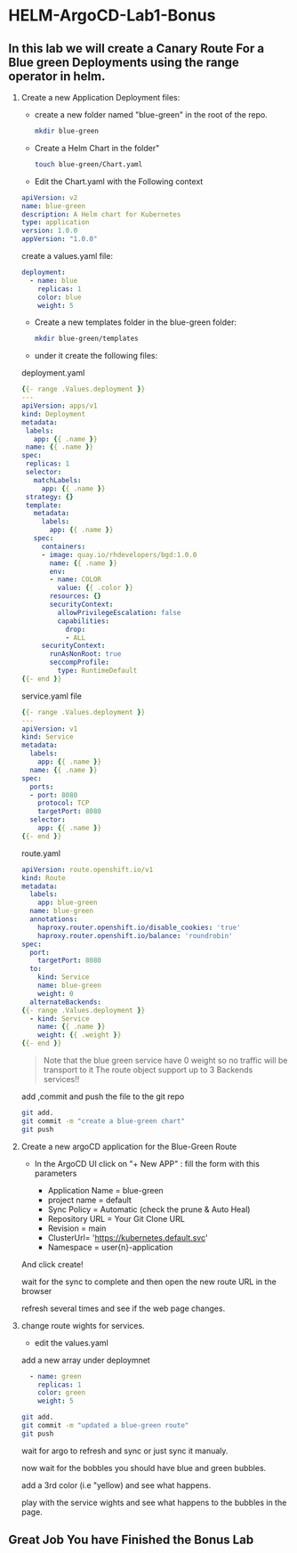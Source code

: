 # HELM-ArgoCD-Lab1-Bonus

## In this lab we will create a Canary Route For a Blue green Deployments using the range operator in helm.

1. Create a new Application Deployment files:

   - create a new folder named  "blue-green" in the root of the repo.

     ```Bash
     mkdir blue-green
     ```

   - Create a Helm Chart in the folder"

     ```Bash
     touch blue-green/Chart.yaml
     ```

   - Edit the Chart.yaml with the Following context

   ```YAML
   apiVersion: v2
   name: blue-green
   description: A Helm chart for Kubernetes
   type: application
   version: 1.0.0
   appVersion: "1.0.0"
   ```

   create a values.yaml file:

   ```YAML
   deployment:
     - name: blue
       replicas: 1
       color: blue
       weight: 5
   ```

   - Create a new templates folder in the blue-green folder:

     ```Bash
     mkdir blue-green/templates
     ```

   - under it create the following files:

    deployment.yaml

     ```YAML
    {{- range .Values.deployment }}
    ---
    apiVersion: apps/v1
    kind: Deployment
    metadata:
      labels:
        app: {{ .name }}
      name: {{ .name }}
    spec:
      replicas: 1
      selector:
        matchLabels:
          app: {{ .name }}
      strategy: {}
      template:
        metadata:
          labels:
            app: {{ .name }}
        spec:
          containers:
          - image: quay.io/rhdevelopers/bgd:1.0.0
            name: {{ .name }}
            env:
            - name: COLOR
              value: {{ .color }}
            resources: {}
            securityContext:
              allowPrivilegeEscalation: false
              capabilities:
                drop:
                - ALL
          securityContext:
            runAsNonRoot: true
            seccompProfile:
              type: RuntimeDefault
    {{- end }}
     ```

    service.yaml file

    ```YAML
    {{- range .Values.deployment }}
    ---
    apiVersion: v1
    kind: Service
    metadata:
      labels:
        app: {{ .name }}
      name: {{ .name }}
    spec:
      ports:
      - port: 8080
        protocol: TCP
        targetPort: 8080
      selector:
        app: {{ .name }}
    {{- end }}
    ```

    route.yaml

    ```YAML
    apiVersion: route.openshift.io/v1
    kind: Route
    metadata:
      labels:
        app: blue-green
      name: blue-green
      annotations:
        haproxy.router.openshift.io/disable_cookies: 'true'
        haproxy.router.openshift.io/balance: 'roundrobin'
    spec:
      port:
        targetPort: 8080
      to:
        kind: Service
        name: blue-green
        weight: 0
      alternateBackends:
    {{- range .Values.deployment }}
      - kind: Service
        name: {{ .name }}
        weight: {{ .weight }}
    {{- end }}
    ```

    > Note that the blue green service have 0 weight so no traffic will be transport to it
    > The route object support up to 3 Backends services!!

   add ,commit and push the file to the git repo

     ```bash
     git add.
     git commit -m "create a blue-green chart"
     git push
     ```

2. Create a new argoCD application for the Blue-Green Route

   - In the ArgoCD UI click on "+ New APP" :
   fill the form with this parameters

      - Application Name = blue-green
      - project name = default
      - Sync Policy = Automatic (check the prune & Auto Heal)
      - Repository URL = Your Git Clone URL
      - Revision = main
      - ClusterUrl= '<https://kubernetes.default.svc>'
      - Namespace = user{n}-application

   And click create!

   wait for the sync to complete and then open the new route URL in the browser

   refresh several times and see if the web page changes.

3. change route wights for services.

   - edit the values.yaml

   add a new array under deploymnet

   ```YAML
     - name: green
       replicas: 1
       color: green
       weight: 5
   ```

     ```bash
     git add.
     git commit -m "updated a blue-green route"
     git push
     ```

   wait for argo to refresh and sync or just sync it manualy.

   now wait for the bobbles you should have blue and green bubbles.

   add a 3rd color (i.e "yellow) and see what happens.

   play with the service wights and see what happens to the bubbles in the page.

## Great Job You have Finished the Bonus Lab
